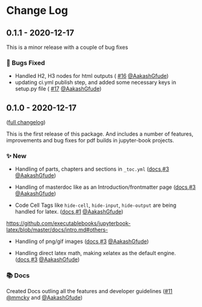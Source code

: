 # Change Log

## 0.1.1 - 2020-12-17

This is a minor release with a couple of bug fixes

### 🐛 Bugs Fixed

- Handled H2, H3 nodes for html outputs ( [#16](https://github.com/executablebooks/jupyterbook-latex/pull/16) [@AakashGfude](https://github.com/AakashGfude))
- updating ci.yml publish step, and added some necessary keys in setup.py file ( [#17](https://github.com/executablebooks/jupyterbook-latex/pull/17) [@AakashGfude](https://github.com/AakashGfude))

## 0.1.0 - 2020-12-17

([full changelog](https://github.com/executablebooks/jupyterbook-latex/commits/v0.1.0))

This is the first release of this package. And includes a number of features, improvements and bug fixes for pdf builds in jupyter-book projects.

### ✨ New

* Handling of parts, chapters and sections in `_toc.yml` ([docs](https://github.com/executablebooks/jupyterbook-latex/blob/master/docs/intro.md#table-of-contents-page-),[#3](https://github.com/executablebooks/jupyterbook-latex/pull/3) [@AakashGfude](https://github.com/AakashGfude))

* Handling of masterdoc like as an Introduction/frontmatter page ([docs](https://github.com/executablebooks/jupyterbook-latex/blob/master/docs/intro.md#master-document-),[#3](https://github.com/executablebooks/jupyterbook-latex/pull/3) [@AakashGfude](https://github.com/AakashGfude))

* Code Cell Tags like `hide-cell`, `hide-input`, `hide-output` are being handled for latex. ([docs](https://github.com/executablebooks/jupyterbook-latex/blob/master/docs/intro.md#code-cell-tags-),[#1](https://github.com/executablebooks/jupyterbook-latex/pull/1) [@AakashGfude](https://github.com/AakashGfude))

https://github.com/executablebooks/jupyterbook-latex/blob/master/docs/intro.md#others-

* Handling of png/gif images ([docs](https://github.com/executablebooks/jupyterbook-latex/blob/master/docs/intro.md#others-),[#3](https://github.com/executablebooks/jupyterbook-latex/pull/3) [@AakashGfude](https://github.com/AakashGfude))

* Handling direct latex math, making xelatex as the default engine. ([docs](https://github.com/executablebooks/jupyterbook-latex/blob/master/docs/intro.md#others-),[#3](https://github.com/executablebooks/jupyterbook-latex/pull/3) [@AakashGfude](https://github.com/AakashGfude))

### 📚 Docs

Created Docs outling all the features and developer guidelines ([#11](https://github.com/executablebooks/jupyterbook-latex/pull/11) [@mmcky](https://github.com/mmcky) and [@AakashGfude](https://github.com/AakashGfude))
